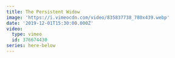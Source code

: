 ```yaml
---
title: The Persistent Widow
image: 'https://i.vimeocdn.com/video/835837738_780x439.webp'
date: '2019-12-01T15:30:00.000Z'
video:
  type: vimeo
  id: 376674430
series: here-below
---
```


